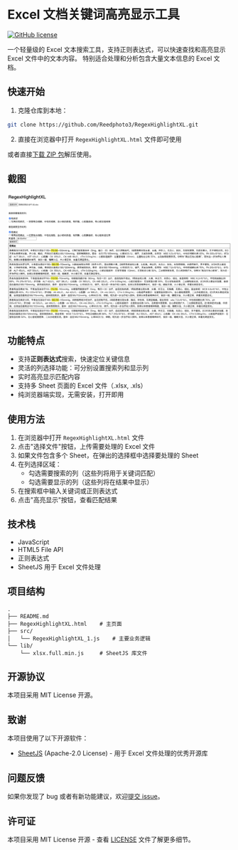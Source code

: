 # Excel 文档关键词高亮显示工具

[![GitHub license](https://img.shields.io/github/license/Reedphoto3/RegexHighlightXL)](https://github.com/Reedphoto3/RegexHighlightXL/blob/main/LICENSE)

一个轻量级的 Excel 文本搜索工具，支持正则表达式，可以快速查找和高亮显示 Excel 文件中的文本内容。
特别适合处理和分析包含大量文本信息的 Excel 文档。

## 快速开始

1. 克隆仓库到本地：
```bash
git clone https://github.com/Reedphoto3/RegexHighlightXL.git
```

2. 直接在浏览器中打开 `RegexHighlightXL.html` 文件即可使用

或者直接[下载 ZIP 包](https://github.com/Reedphoto3/RegexHighlightXL/archive/refs/heads/main.zip)解压使用。

## 截图

![工具界面预览](assets/tool-interface.png)

## 功能特点

- 支持**正则表达式**搜索，快速定位关键信息
- 灵活的列选择功能：可分别设置搜索列和显示列
- 实时高亮显示匹配内容
- 支持多 Sheet 页面的 Excel 文件（.xlsx, .xls）
- 纯浏览器端实现，无需安装，打开即用

## 使用方法

1. 在浏览器中打开 `RegexHighlightXL.html` 文件
2. 点击"选择文件"按钮，上传需要处理的 Excel 文件
3. 如果文件包含多个 Sheet，在弹出的选择框中选择要处理的 Sheet
4. 在列选择区域：
   - 勾选需要搜索的列（这些列将用于关键词匹配）
   - 勾选需要显示的列（这些列将在结果中显示）
5. 在搜索框中输入关键词或正则表达式
6. 点击"高亮显示"按钮，查看匹配结果

## 技术栈

- JavaScript
- HTML5 File API
- 正则表达式
- SheetJS 用于 Excel 文件处理

## 项目结构

```
.
├── README.md
├── RegexHighlightXL.html    # 主页面
├── src/
│   └── RegexHighlightXL_1.js    # 主要业务逻辑
└── lib/
    └── xlsx.full.min.js     # SheetJS 库文件
```

## 开源协议

本项目采用 MIT License 开源。

## 致谢

本项目使用了以下开源软件：

- [SheetJS](https://sheetjs.com/) (Apache-2.0 License) - 用于 Excel 文件处理的优秀开源库

## 问题反馈

如果你发现了 bug 或者有新功能建议，欢迎[提交 issue](https://github.com/Reedphoto3/RegexHighlightXL/issues)。

## 许可证

本项目采用 MIT License 开源 - 查看 [LICENSE](LICENSE) 文件了解更多细节。
